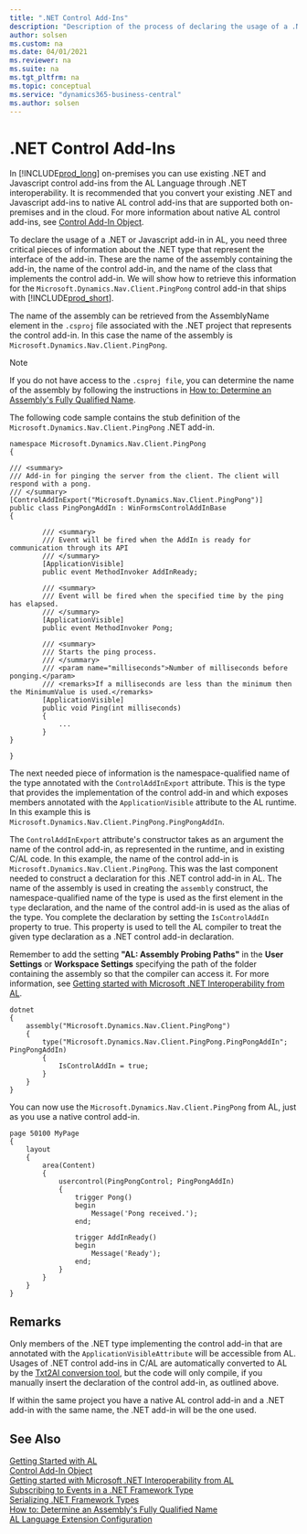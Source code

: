 ```yaml
---
title: ".NET Control Add-Ins"
description: "Description of the process of declaring the usage of a .NET or Javascript add-ins in AL"
author: solsen
ms.custom: na
ms.date: 04/01/2021
ms.reviewer: na
ms.suite: na
ms.tgt_pltfrm: na
ms.topic: conceptual
ms.service: "dynamics365-business-central"
ms.author: solsen
---
```


# .NET Control Add-Ins
In [!INCLUDE[prod_long](includes/prod_long.md)] on-premises you can use existing .NET and Javascript control add-ins from the AL Language through .NET interoperability. It is recommended that you convert your existing .NET and Javascript add-ins to native AL control add-ins that are supported both on-premises and in the cloud. For more information about native AL control add-ins, see [Control Add-In Object](devenv-control-addin-object.md). 

To declare the usage of a .NET or Javascript add-in in AL, you need three critical pieces of information about the .NET type that represent the interface of the add-in. These are the name of the assembly containing the add-in, the name of the control add-in, and the name of the class that implements the control add-in. We will show how to retrieve this information for the `Microsoft.Dynamics.Nav.Client.PingPong` control add-in that ships with [!INCLUDE[prod_short](includes/prod_short.md)].

The name of the assembly can be retrieved from the AssemblyName element in the `.csproj` file associated with the .NET project that represents the control add-in. In this case the name of the assembly is `Microsoft.Dynamics.Nav.Client.PingPong`.


> [!NOTE]   
> If you do not have access to the `.csproj file`, you can determine the name of the assembly by following the instructions in [How to: Determine an Assembly's Fully Qualified Name](/dotnet/framework/app-domains/how-to-determine-assembly-fully-qualified-name).


The following code sample contains the stub definition of the `Microsoft.Dynamics.Nav.Client.PingPong` .NET add-in.
 
```
namespace Microsoft.Dynamics.Nav.Client.PingPong 
{ 

/// <summary> 
/// Add-in for pinging the server from the client. The client will respond with a pong. 
/// </summary> 
[ControlAddInExport("Microsoft.Dynamics.Nav.Client.PingPong")] 
public class PingPongAddIn : WinFormsControlAddInBase 
{
    
        /// <summary>
        /// Event will be fired when the AddIn is ready for communication through its API
        /// </summary>
        [ApplicationVisible]
        public event MethodInvoker AddInReady;

        /// <summary>
        /// Event will be fired when the specified time by the ping has elapsed.
        /// </summary>
        [ApplicationVisible]
        public event MethodInvoker Pong;

        /// <summary>
        /// Starts the ping process.
        /// </summary>
        /// <param name="milliseconds">Number of milliseconds before ponging.</param>
        /// <remarks>If a milliseconds are less than the minimum then the MinimumValue is used.</remarks>
        [ApplicationVisible]
        public void Ping(int milliseconds)
        {
            ...
        }
} 

} 
```

The next needed piece of information is the namespace-qualified name of the type annotated with the `ControlAddInExport` attribute. This is the type that provides the implementation of the control add-in and which exposes members annotated with the `ApplicationVisible` attribute to the AL runtime. In this example this is `Microsoft.Dynamics.Nav.Client.PingPong.PingPongAddIn`.

The `ControlAddInExport` attribute's constructor takes as an argument the name of the control add-in, as represented in the runtime, and in existing C/AL code. In this example, the name of the control add-in is `Microsoft.Dynamics.Nav.Client.PingPong`. This was the last component needed to construct a declaration for this .NET control add-in in AL. The name of the assembly is used in creating the `assembly` construct, the namespace-qualified name of the type is used as the first element in the `type` declaration, and the name of the control add-in is used as the alias of the type. You complete the declaration by setting the `IsControlAddIn` property to true. This property is used to tell the AL compiler to treat the given type declaration as a .NET control add-in declaration.

 Remember to add the setting **"AL: Assembly Probing Paths"** in the **User Settings** or **Workspace Settings** specifying the path of the folder containing the assembly so that the compiler can access it. For more information, see [Getting started with Microsoft .NET Interoperability from AL](devenv-get-started-call-dotnet-from-al.md).

```
dotnet
{
    assembly("Microsoft.Dynamics.Nav.Client.PingPong")
    {
        type("Microsoft.Dynamics.Nav.Client.PingPong.PingPongAddIn"; PingPongAddIn)
        {
            IsControlAddIn = true;
        }
    }
}
```

You can now use the `Microsoft.Dynamics.Nav.Client.PingPong` from AL, just as you use a native control add-in.


```
page 50100 MyPage
{
    layout
    {
        area(Content)
        {
            usercontrol(PingPongControl; PingPongAddIn)
            {
                trigger Pong()
                begin
                    Message('Pong received.');
                end;

                trigger AddInReady()
                begin
                    Message('Ready');
                end;
            }
        }
    }
}
```

## Remarks 
Only members of the .NET type implementing the control add-in that are annotated with the `ApplicationVisibleAttribute` will be accessible from AL. Usages of .NET control add-ins in C/AL are automatically converted to AL by the [Txt2Al conversion tool](devenv-txt2al-tool.md), but the code will only compile, if you manually insert the declaration of the control add-in, as outlined above. 

If within the same project you have a native AL control add-in and a .NET add-in with the same name, the .NET add-in will be the one used.  

## See Also
[Getting Started with AL](devenv-get-started.md)  
[Control Add-In Object](devenv-control-addin-object.md)      
[Getting started with Microsoft .NET Interoperability from AL](devenv-get-started-call-dotnet-from-al.md)     
[Subscribing to Events in a .NET Framework Type](devenv-dotnet-subscribe-to-events.md)            
[Serializing .NET Framework Types](devenv-dotnet-serializing-dotnetframework-types.md)   
[How to: Determine an Assembly's Fully Qualified Name](/dotnet/framework/app-domains/how-to-determine-assembly-fully-qualified-name)  
[AL Language Extension Configuration](devenv-al-extension-configuration.md)  




